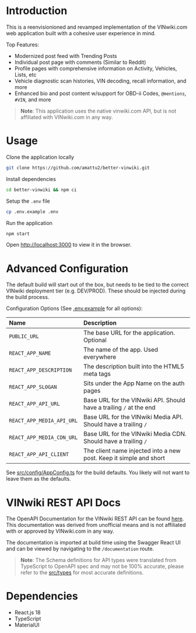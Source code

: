 # Introduction

This is a reenvisionioned and revamped implementation of the VINwiki.com web application
built with a cohesive user experience in mind.

Top Features:

- Modernized post feed with Trending Posts
- Individual post page with comments (Similar to Reddit)
- Profile pages with comprehensive information on Activity, Vehicles, Lists, etc
- Vehicle diagnostic scan histories, VIN decoding, recall information, and more
- Enhanced bio and post content w/support for OBD-ii Codes, `@mentions`, `#VIN`,
and more

> **Note**: This application uses the native vinwiki.com API,
> but is not affiliated with VINwiki.com in any way.

# Usage

Clone the application locally

```bash
git clone https://github.com/amattu2/better-vinwiki.git
```

Install dependencies

```bash
cd better-vinwiki && npm ci
```

Setup the `.env` file

```bash
cp .env.example .env
```

Run the application

```bash
npm start
```

Open [http://localhost:3000](http://localhost:3000) to view it in the browser.

# Advanced Configuration

The default build will start out of the box, but needs to be tied to the correct
VINwiki deployment tier (e.g. DEV/PROD). These should be injected during the build
process.

Configuration Options (See [.env.example](./.env.example) for all options):

| Name | Description |
|:-|:-|
|`PUBLIC_URL`|The base URL for the application. Optional|
|`REACT_APP_NAME`|The name of the app. Used everywhere|
|`REACT_APP_DESCRIPTION`|The description built into the HTML5 meta tags|
|`REACT_APP_SLOGAN`|Sits under the App Name on the auth pages|
|`REACT_APP_API_URL`|Base URL for the VINwiki API. Should have a trailing `/` at the end|
|`REACT_APP_MEDIA_API_URL`|Base URL for the VINwiki Media API. Should have a trailing `/`|
|`REACT_APP_MEDIA_CDN_URL`|Base URL for the VINwiki Media CDN. Should have a trailing `/`|
|`REACT_APP_API_CLIENT`|The client name injected into a new post. Keep it simple and short|

See [src/config/AppConfig.ts](./src/config/AppConfig.ts) for the build defaults.
You likely will not want to leave them as the defaults.

# VINwiki REST API Docs

The OpenAPI Documentation for the VINwiki REST API can be found [here](./openapi.yml).
This documentation was derived from unofficial means and is not affiliated with
or approved by VINwiki.com in any way.

The documentation is imported at build time using the Swagger React UI and can
be viewed by navigating to the `/documentation` route.

> **Note**: The Schema definitions for API types were translated from TypeScript
> to OpenAPI spec and may not be 100% accurate, please refer to the [src/types](./src/types)
> for most accurate definitions.

# Dependencies

- React.js 18
- TypeScript
- MaterialUI
